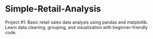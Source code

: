 # Simple-Retail-Analysis
Project #1: Basic retail sales data analysis using pandas and matplotlib. Learn data cleaning, grouping, and visualization with beginner-friendly code.

